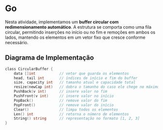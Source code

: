 # Go

Nesta atividade, implementamos um **buffer circular com redimensionamento automático**. A estrutura se comporta como uma fila circular, permitindo inserções no início ou no fim e remoções em ambos os lados, mantendo os elementos em um vetor fixo que cresce conforme necessário.

## Diagrama de Implementação

```go
class CircularBuffer {
    data []int           // vetor que guarda os elementos
    head, tail int       // índices de início e fim do buffer
    size, capacity int   // tamanho atual e capacidade total
    resize(newCap int)   // dobra o tamanho do caso ele chege no máximo de sua capacidade
    PushBack(v int)      // insere valor no fim
    PushFront(v int)     // insere valor no início
    PopBack()            // remove valor do fim
    PopFront()           // remove valor do início
    Clear()              // limpa todos os elementos
    Len() int            // retorna o número de elementos
    String() string      // representação no formato [1, 2, 3]
}
```
